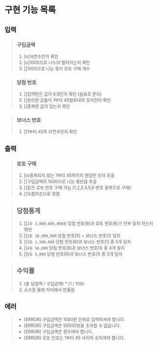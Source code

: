 # 구현 기능 목록

## 입력 

> ### 구입금액 
> 1. [o]자연수인지 확인
> 2. [o]1000으로 나누어 떨어지는지 확인
> 3. []1000으로 나눈 몫이 로또 구매 개수
>

> ### 당첨 번호
> 1. []입력받은 값이 6개인지 확인 (쉼표로 분리)
> 2. []분리한 값들이 1부터 45범위내의 숫자인지 확인
> 3. []중복한 값이 있는지 확인
>

> ### 보너스 번호
> 1. []1부터 45의 자연수인지 확인
> 
 
## 출력
> ### 로또 구매
> 1. [o]중복되지 않는 1부터 45까지의 랜덤한 숫자 추출
> 2. []구입금액의 1000으로 나눈 몫만큼 추출
> 3. []같은 로또 번호 구매 가능 (1,2,3,4,5,6 번호 중복으로 구매)
> 4. []오름차순으로 정렬
> 

> ## 당첨통계
> 1. []`1등 2,000,000,000원` 당첨 번호(6)과 로또 번호(6)가 전부 일치 하는지 확인 
> 2. []`2등 30,000,000` 당첨 번호(5) + 보너스 번호(1) 일치
> 3. []`3등 1,500,000` 당첨 번호(6)과 보너스 번호(1) 중 5개 일치
> 4. []`4등 50,000` 당첨 번호(6)과 보너스 번호(1) 중 4개 일치
> 5. []`5등 5,000` 당첨 번호(6)과 보너스 번호(1) 중 3개 일치


> ## 수익률
> 1. (총 당첨액 / 구입금액) * (1 / 100)
> 2. 소수점 둘재 자리에서 반올림 

## 에러
> * [ERROR] 구입금액은 1000원 단위로 입력하셔야 합니다.
> * [ERROR] 구입금액은 50000원을 초과할 수 없습니다. 
> * [ERROR] 구입금액은 정수여야 합니다.
> * [ERROR] 로또 번호는 1부터 45 사이의 숫자여야 합니다.